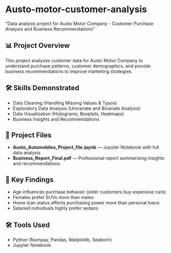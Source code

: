 # Austo-motor-customer-analysis
"Data analysis project for Austo Motor Company - Customer Purchase Analysis and Business Recommendations"
## 📊 Project Overview
This project analyzes customer data for Austo Motor Company to understand purchase patterns, customer demographics, and provide business recommendations to improve marketing strategies.

## 🛠️ Skills Demonstrated
- Data Cleaning (Handling Missing Values & Typos)
- Exploratory Data Analysis (Univariate and Bivariate Analysis)
- Data Visualization (Histograms, Boxplots, Heatmaps)
- Business Insights and Recommendations

## 📂 Project Files
- **Austo_Automobiles_Project_file.ipynb** — Jupyter Notebook with full data analysis
- **Business_Report_Final.pdf** — Professional report summarizing insights and recommendations

## 🎯 Key Findings
- Age influences purchase behavior (older customers buy expensive cars)
- Females prefer SUVs more than males
- Home loan status affects purchasing power more than personal loans
- Salaried individuals highly prefer sedans

## 🛠️ Tools Used
- Python (Numpay, Pandas, Matplotlib, Seaborn)
- Jupyter Notebook
